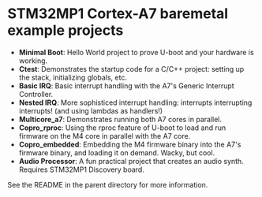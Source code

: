 # STM32MP1 Cortex-A7 baremetal example projects

  * **Minimal Boot**: Hello World project to prove U-boot and your hardware is working.
  * **Ctest**: Demonstrates the startup code for a C/C++ project: setting up the stack, initializing globals, etc.
  * **Basic IRQ**: Basic interrupt handling with the A7's Generic Interrupt Controller.
  * **Nested IRQ**: More sophisticed interrupt handling: interrupts interrupting interrupts! (and using lambdas as handlers!)
  * **Multicore_a7**: Demonstrates running both A7 cores in parallel.
  * **Copro_rproc**: Using the rproc feature of U-boot to load and run firmware on the M4 core in parallel with the A7 core.
  * **Copro_embedded**: Embedding the M4 firmware binary into the A7's firmware binary, and loading it on demand. Wacky, but cool.
  * **Audio Processor**: A fun practical project that creates an audio synth. Requires STM32MP1 Discovery board.

See the README in the parent directory for more information.

